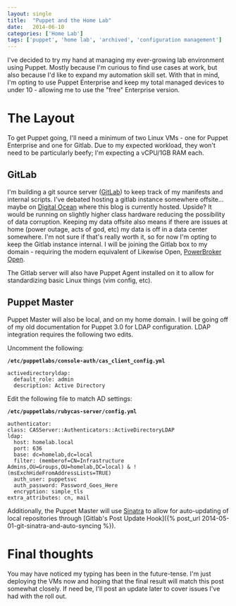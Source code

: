 ```yaml
---
layout: single
title:  "Puppet and the Home Lab"
date:   2014-06-10
categories: ['Home Lab']
tags: ['puppet', 'home lab', 'archived', 'configuration management']
---
```


I've decided to try my hand at managing my ever-growing lab environment using Puppet. Mostly because I'm curious to find use cases at work, but also because I'd like to expand my automation skill set. With that in mind, I'm opting to use Puppet Enterprise and keep my total managed devices to under 10 - allowing me to use the "free" Enterprise version.

# The Layout

To get Puppet going, I'll need a minimum of two Linux VMs - one for Puppet Enterprise and one for Gitlab. Due to my expected workload, they won't need to be particularly beefy; I'm expecting a vCPU/1GB RAM each.

## GitLab

I'm building a git source server ([GitLab](https://www.gitlab.com/)) to keep track of my manifests and internal scripts. I've debated hosting a gitlab instance somewhere offsite... maybe on [Digital Ocean](https://www.digitalocean.com/) where this blog is currently hosted. Upside? It would be running on slightly higher class hardware reducing the possibility of data corruption. Keeping my data offsite also means if there are issues at home (power outage, acts of god, etc) my data is off in a data center somewhere. I'm not sure if that's really worth it, so for now I'm opting to keep the Gitlab instance internal. I will be joining the Gitlab box to my domain - requiring the modern equivalent of Likewise Open, [PowerBroker Open](http://www.powerbrokeropen.org/).

The Gitlab server will also have Puppet Agent installed on it to allow for standardizing basic Linux things (vim config, etc).

## Puppet Master

Puppet Master will also be local, and on my home domain. I will be going off of my old documentation for Puppet 3.0 for LDAP configuration. LDAP integration requires the following two edits.

Uncomment the following: 

**`/etc/puppetlabs/console-auth/cas_client_config.yml`**

```language-yml
activedirectoryldap:
  default_role: admin
  description: Active Directory
```

Edit the following file to match AD settings:

**`/etc/puppetlabs/rubycas-server/config.yml`**

```language-yml
authenticator:
class: CASServer::Authenticators::ActiveDirectoryLDAP
ldap:
  host: homelab.local
  port: 636
  base: dc=homelab,dc=local
  filter: (memberof=CN=Infrastructure Admins,OU=Groups,OU=homelab,DC=local) & !(msExchHideFromAddressLists=TRUE)
  auth_user: puppetsvc
  auth_password: Password_Goes_Here
  encryption: simple_tls
extra_attributes: cn, mail
```

Additionally, the Puppet Master will use [Sinatra](http://www.sinatrarb.com/) to allow for auto-updating of local repositories through [Gitlab's Post Update Hook]({% post_url 2014-05-01-git-sinatra-and-auto-syncing %}).

# Final thoughts

You may have noticed my typing has been in the future-tense. I'm just deploying the VMs now and hoping that the final result will match this post somewhat closely. If need be, I'll post an update later to cover issues I've had with the roll out.